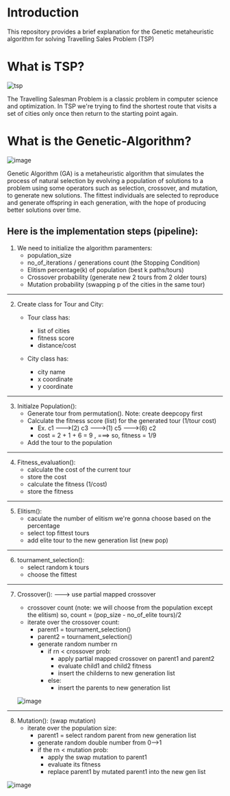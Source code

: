 # Introduction
This repository provides a brief explanation for the Genetic metaheuristic algorithm for solving Travelling Sales Problem (TSP)

# What is TSP?
![tsp](https://co-enzyme.fr/wp-content/uploads/2020/06/tsp.jpg)

The Travelling Salesman Problem is a classic problem in computer science and optimization. In TSP we're trying to find the shortest route that visits a set of cities  only once then return to the starting point again.

# What is the Genetic-Algorithm?
![image](https://user-images.githubusercontent.com/43891138/225488567-b56c214a-6c63-4982-b8bd-5e30c4096768.png)


Genetic Algorithm (GA) is a metaheuristic algorithm that simulates the process of natural selection by evolving a population of solutions to a problem using some operators such as selection, crossover, and mutation, to generate new solutions. The fittest individuals are selected to reproduce and generate offspring in each generation, with the hope of producing better solutions over time.

## Here is the implementation steps (pipeline):
1. We need to initialize the algorithm paramenters:
    - population_size
    - no_of_iterations / generations count (the Stopping Condition)
    - Elitism percentage(k) of population (best k paths/tours)
    - Crossover probability (generate new 2 tours from 2 older tours)
    - Mutation probability (swapping p of the cities in the same tour)
---------------------------------------------------------------------
2. Create class for Tour and City:
    - Tour class has:
        - list of cities
        - fitness score
        - distance/cost
        
    - City class has:
        - city name
        - x coordinate
        - y coordinate
----------------------------------------------------------------------
3. Initialze Population():
    - Generate tour from permutation(). Note: create deepcopy first
    - Calculate the fitness score (list) for the generated tour (1/tour cost)
        - Ex. c1 --->(2) c3 --->(1) c5 --->(6) c2
        - cost = 2 + 1 + 6 = 9  , ===>  so, fitness = 1/9
    - Add the tour to the population
----------------------------------------------------------------------
4. Fitness_evaluation():
    - calculate the cost of the current tour
    - store the cost
    - calculate the fitness (1/cost)
    - store the fitness
----------------------------------------------------------------------
5. Elitism():
    - caculate the number of elitism we're gonna choose based on the percentage
    - select top fittest tours
    - add elite tour to the new generation list (new pop)
----------------------------------------------------------------------
6. tournament_selection():
    - select random k tours
    - choose the fittest
----------------------------------------------------------------------
7. Crossover():  ---> use partial mapped crossover
    - crossover count (note: we will choose from the population except the elitism) so, count = (pop_size - no_of_elite tours)/2
    - iterate over the crossover count:
        - parent1 = tournament_selection()
        - parent2 = tournament_selection()
        - generate random number rn
            - if rn < crossover prob:
                - apply partial mapped crossover on parent1 and parent2
                - evaluate child1 and child2 fitness
                - insert the childerns to new generation list
            - else:
                - insert the parents to new generation list
     
    ![image](https://user-images.githubusercontent.com/43891138/225487853-3d315492-d34d-4730-a429-bac2d63d5de9.png)
----------------------------------------------------------------------
8. Mutation():  (swap mutation)
    - iterate over the population size:
        - parent1 = select random parent from new generation list
        - generate random double number from 0-->1
        - if the rn < mutation prob:
            - apply the swap mutation to parent1
            - evaluate its fitness
            - replace parent1 by mutated parent1 into the new gen list
            
  ![image](https://user-images.githubusercontent.com/43891138/225488092-c3f3da9e-0a3e-4fab-b990-aac92da6bd18.png)
  
  


